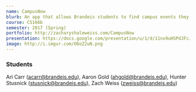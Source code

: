```yaml
---
name: CampusNow
blurb: An app that allows Brandeis students to find campus events they are interested in. They can search for, see recommended events, save events to their calendar, and receive text reminders about the event.
course: CS166b
semester: 2017 (Spring)
portfolio: http://zacharyshaleweiss.com/CampusNow
presentation: https://docs.google.com/presentation/u/1/d/11nx9uHSPdJFcJFLB72X-k_9L3rQWPJFtML8Vh6qUKFU/edit?usp=sharing
image: http://i.imgur.com/O6oZ2uN.png
---
```

### Students
Ari Carr (acarr@brandeis.edu), Aaron Gold (ahgold@brandeis.edu), Hunter Stusnick (stusnick@brandeis.edu), Zach Weiss (zweiss@brandeis.edu)
